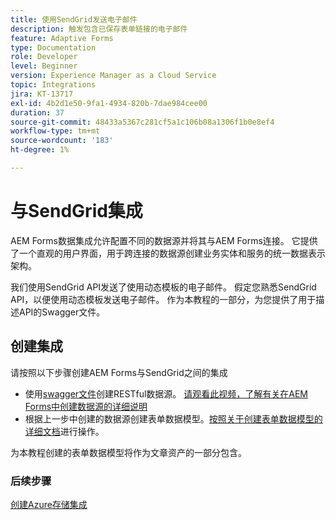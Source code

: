 ```yaml
---
title: 使用SendGrid发送电子邮件
description: 触发包含已保存表单链接的电子邮件
feature: Adaptive Forms
type: Documentation
role: Developer
level: Beginner
version: Experience Manager as a Cloud Service
topic: Integrations
jira: KT-13717
exl-id: 4b2d1e50-9fa1-4934-820b-7dae984cee00
duration: 37
source-git-commit: 48433a5367c281cf5a1c106b08a1306f1b0e8ef4
workflow-type: tm+mt
source-wordcount: '183'
ht-degree: 1%

---
```


# 与SendGrid集成

AEM Forms数据集成允许配置不同的数据源并将其与AEM Forms连接。 它提供了一个直观的用户界面，用于跨连接的数据源创建业务实体和服务的统一数据表示架构。

我们使用SendGrid API发送了使用动态模板的电子邮件。 假定您熟悉SendGrid API，以便使用动态模板发送电子邮件。 作为本教程的一部分，为您提供了用于描述API的Swagger文件。

## 创建集成

请按照以下步骤创建AEM Forms与SendGrid之间的集成

* 使用[swagger文件](./assets/SendGridWithDynamicTemplate.yaml)创建RESTful数据源。 [请观看此视频，了解有关在AEM Forms中创建数据源的详细说明](https://experienceleague.adobe.com/docs/experience-manager-learn/forms/ic-web-channel-tutorial/parttwo.html)
* 根据上一步中创建的数据源创建表单数据模型。[按照关于创建表单数据模型的详细文档](https://experienceleague.adobe.com/docs/experience-manager-cloud-service/content/forms/integrate/use-form-data-model/create-form-data-models.html)进行操作。

为本教程创建的表单数据模型将作为文章资产的一部分包含。

### 后续步骤

[创建Azure存储集成](./create-fdm.md)
